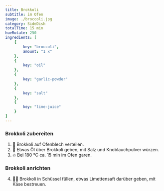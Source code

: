 ```yaml
---
title: Brokkoli
subtitle: im Ofen
image: ./broccoli.jpg
category: SideDish
totalTime: 15 min
hueRotate: 250
ingredients: [
    {
        key: "broccoli",
        amount: "1 x"
    },
    {
        key: "oil"
    },
    {
        key: "garlic-powder"
    },
    {
        key: "salt"
    },
    {
        key: "lime-juice"
    }
]
---
```


### Brokkoli zubereiten

1. 🥦 Brokkoli auf Ofenblech verteilen.
2. 🧂 Etwas Öl über Brokkoli geben, mit Salz und Knoblauchpulver würzen.
3. 🔥 Bei 180 °C ca. 15 min im Ofen garen.

### Brokkoli anrichten

4. 🍋‍🟩 Brokkoli in Schüssel füllen, etwas Limettensaft darüber geben, mit Käse bestreuen.